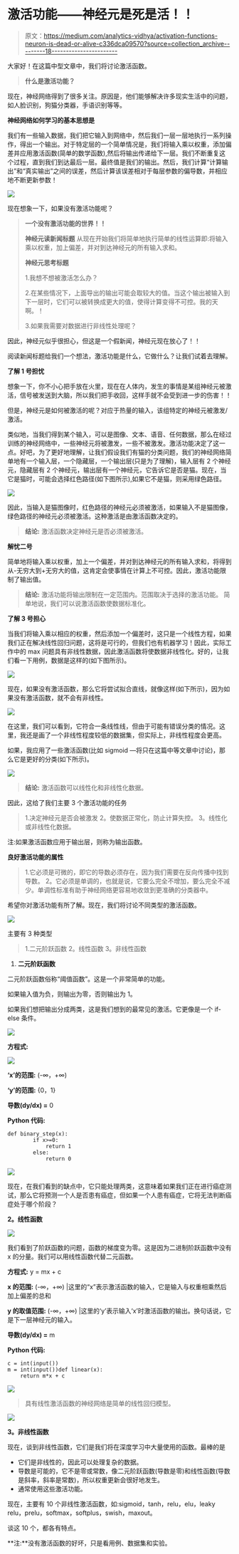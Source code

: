 # 激活功能——神经元是死是活！！

> 原文：<https://medium.com/analytics-vidhya/activation-functions-neuron-is-dead-or-alive-c336dca09570?source=collection_archive---------18----------------------->

大家好！在这篇中型文章中，我们将讨论激活函数。

> **什么是激活功能？**

现在，神经网络得到了很多关注。原因是，他们能够解决许多现实生活中的问题，如人脸识别，狗猫分类器，手语识别等等。

**神经网络如何学习的基本思想是**

我们有一些输入数据，我们把它输入到网络中，然后我们一层一层地执行一系列操作，得出一个输出。对于特定层的一个简单情况是，我们将输入乘以权重，添加偏差并应用激活函数(简单的数学函数),然后将输出传递给下一层。我们不断重复这个过程，直到我们到达最后一层。最终值是我们的输出。然后，我们计算“计算输出”和“真实输出”之间的误差，然后计算该误差相对于每层参数的偏导数，并相应地不断更新参数！

![](img/a06e79a90943a5f23b84cb550b5efb78.png)

现在想象一下，如果没有激活功能呢？

> **一个没有激活功能的世界！！**
> 
> **神经元读新闻标题**
> 从现在开始我们将简单地执行简单的线性运算即:将输入乘以权重，加上偏差，并对到达神经元的所有输入求和。
> 
> **神经元思考标题**
> 
> 1.我想不想被激活怎么办？
> 
> 2.在某些情况下，上面导出的输出可能会取较大的值。当这个输出被输入到下一层时，它们可以被转换成更大的值，使得计算变得不可控。我的天啊。！
> 
> 3.如果我需要对数据进行非线性处理呢？

因此，神经元似乎很担心，但这是一个假新闻，神经元现在放心了！！

阅读新闻标题给我们一个想法，激活功能是什么，它做什么？让我们试着去理解。

**了解 1 号担忧**

想象一下，你不小心把手放在火里，现在在人体内，发生的事情是某组神经元被激活，信号被发送到大脑，所以我们把手收回，这样手就不会受到进一步的伤害！！

但是，神经元是如何被激活的呢？对应于热量的输入，该组特定的神经元被激发/激活。

类似地，当我们得到某个输入，可以是图像、文本、语音、任何数据，那么在经过训练的神经网络中，一些神经元将被激发，一些不被激发。激活功能决定了这一点。好吧，为了更好地理解，让我们假设我们有猫的分类问题，我们的神经网络简单地有一个输入层，一个隐藏层，一个输出层(只是为了理解)，输入层有 2 个神经元，隐藏层有 2 个神经元，输出层有一个神经元，它告诉它是否是猫。现在，当它是猫时，可能会选择红色路径(如下图所示),如果它不是猫，则采用绿色路径。

![](img/7ea5b7bfb386f91ee13458d63006d2f9.png)

因此，当输入是猫图像时，红色路径的神经元必须被激活，如果输入不是猫图像，绿色路径的神经元必须被激活。这种激活是由激活函数决定的。

> **结论:** 激活函数决定神经元是否必须被激活。

**解忧二号**

简单地将输入乘以权重，加上一个偏差，并对到达神经元的所有输入求和，将得到从-无穷大到+无穷大的值，这肯定会使事情在计算上不可控。因此，激活功能限制了输出值。

> **结论:** 激活功能将输出限制在一定范围内。范围取决于选择的激活功能。
> 简单地说，我们可以说激活函数使数据标准化。

**了解 3 号担心**

当我们将输入乘以相应的权重，然后添加一个偏差时，这只是一个线性方程，如果我们正在解决线性回归问题，这将是可行的，但我们也有机器学习！因此，实际工作中的 max 问题具有非线性数据，因此激活函数将使数据非线性化。好的，让我们看一下用例，数据是这样的(如下图所示)。

![](img/11d0154e528cd03b283ec9eb83717f95.png)

现在，如果没有激活函数，那么它将尝试拟合直线，就像这样(如下所示)，因为如果没有激活函数，就不会有非线性。

![](img/3658a02eccc841184c03705164b579b1.png)

在这里，我们可以看到，它符合一条线性线，但由于可能有错误分类的情况。这里，我还是画了一个非线性程度较低的数据集，但实际上，非线性程度会更高。

如果，我应用了一些激活函数(比如 sigmoid —将只在这篇中等文章中讨论)，那么它是更好的分类(如下所示)。

![](img/dc2bdac5586d8f7390c45e1d8cb51a33.png)

> **结论:** 激活函数可以线性化和非线性化数据。

因此，这给了我们主要 3 个激活功能的任务

> 1.决定神经元是否会被激发
> 2。使数据正常化，防止计算失控。
> 3。线性化或非线性化数据。

注:如果激活函数应用于输出层，则称为输出函数。

**良好激活功能的属性**

> 1.它必须是可微的，即它的导数必须存在，因为我们需要在反向传播中找到导数。
> 2。它必须是单调的，也就是说，它要么完全不增加，要么完全不减少。单调性标准有助于神经网络更容易地收敛到更准确的分类器中。

希望你对激活功能有所了解。现在，我们将讨论不同类型的激活函数。

![](img/8a858a1803b9de12d8ba6c093cbf2e62.png)

主要有 3 种类型

> 1.二元阶跃函数
> 2。线性函数
> 3。非线性函数

1.  **二元阶跃函数**

二元阶跃函数俗称“阈值函数”。这是一个非常简单的功能。

如果输入值为负，则输出为零，否则输出为 1。

如果我们想把输出分成两类，这是我们想到的最常见的激活。它更像是一个 if-else 条件。

![](img/4c5408c1d4769e517ea6810d40e6858d.png)

**方程式:**

![](img/8d5602d37442bddea5e17c0eabdcb951.png)

**‘x’的范围:** (-∞，+∞)

**‘y’的范围:** {0，1}

**导数(dy/dx) =** 0

**Python 代码:**

```
def binary_step(x):
        if x>=0:
            return 1
        else:
            return 0
```

![](img/04c89d32065628f780a7d0d8be6aa49c.png)

现在，在我们看到的缺点中，它只能处理两类，这意味着如果我们正在进行癌症测试，那么它将预测一个人是否患有癌症，但如果一个人患有癌症，它将无法判断癌症处于哪个阶段？

**2。线性函数**

![](img/a7f269587f10085832de544ba76211bc.png)

我们看到了阶跃函数的问题，函数的梯度变为零。这是因为二进制阶跃函数中没有 x 的分量。我们可以用线性函数代替二元函数。

**方程式:** y = mx + c

**x 的范围:** (-∞，+∞) |这里的“x”表示激活函数的输入，它是输入与权重相乘然后加上偏差的总和

**y 的取值范围:** (-∞，+∞) |这里的‘y’表示输入‘x’时激活函数的输出。换句话说，它是下一层神经元的输入。

**导数(dy/dx) =** m

**Python 代码:**

```
c = int(input())
m = int(input())def linear(x):
    return m*x + c
```

![](img/76c963727bf2b5d4f2b86ed977de2a37.png)

> 具有线性激活函数的神经网络是简单的线性回归模型。

![](img/bdf90f60e04647a0ce59411835cffdbe.png)

**3。非线性函数**

现在，谈到非线性函数，它们是我们将在深度学习中大量使用的函数。最棒的是

*   它们是非线性的，因此可以处理复杂的数据。
*   导数是可能的，它不是零或常数，像二元阶跃函数(导数是零)和线性函数(导数是斜率，斜率是常数)，所以权重更新会很好地发生。
*   通常使用这些激活功能。

现在，主要有 10 个非线性激活函数，如:sigmoid，tanh，relu，elu，leaky relu，prelu，softmax，softplus，swish，maxout。

谈这 10 个，都各有特点。

**注:**没有激活函数的好坏，只是看用例、数据集和实验。